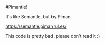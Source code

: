 #Pimantle!

It's like Semantle, but by Piman.

https://semantle.pimanrul.es/

This code is pretty bad, please don't read it :)